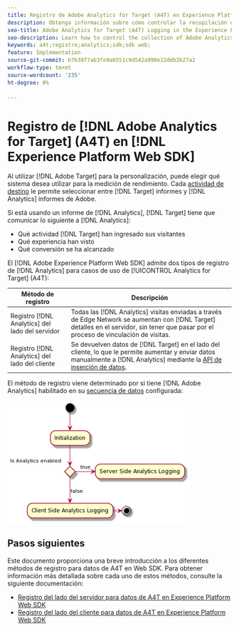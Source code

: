 ```yaml
---
title: Registro de Adobe Analytics for Target (A4T) en Experience Platform Web SDK
description: Obtenga información sobre cómo controlar la recopilación de datos de Adobe Analytics for Target (A4T) mediante Experience Platform Web SDK.
seo-title: Adobe Analytics for Target (A4T) Logging in the Experience Platform Web SDK
seo-description: Learn how to control the collection of Adobe Analytics for Target (A4T) data using the Experience Platform Web SDK.
keywords: a4t;registro;analytics;sdk;sdk web;
feature: Implementation
source-git-commit: b7638f7ab3fe9a6551c9d542a990e22ddb2b27a2
workflow-type: tm+mt
source-wordcount: '235'
ht-degree: 0%

---
```


# Registro de [!DNL Adobe Analytics for Target] (A4T) en [!DNL Experience Platform Web SDK]

Al utilizar [!DNL Adobe Target] para la personalización, puede elegir qué sistema desea utilizar para la medición de rendimiento. Cada [actividad de destino](https://experienceleague.adobe.com/docs/target/using/activities/target-activities-guide.html) le permite seleccionar entre [!DNL Target] informes y [!DNL Analytics] informes de Adobe.

Si está usando un informe de [!DNL Analytics], [!DNL Target] tiene que comunicar lo siguiente a [!DNL Analytics]:

* Qué actividad [!DNL Target] han ingresado sus visitantes
* Qué experiencia han visto
* Qué conversión se ha alcanzado

El [!DNL Adobe Experience Platform Web SDK] admite dos tipos de registro de [!DNL Analytics] para casos de uso de [!UICONTROL Analytics for Target] (A4T):

| Método de registro | Descripción |
| --- | --- |
| Registro [!DNL Analytics] del lado del servidor | Todas las [!DNL Analytics] visitas enviadas a través de Edge Network se aumentan con [!DNL Target] detalles en el servidor, sin tener que pasar por el proceso de vinculación de visitas. |
| Registro [!DNL Analytics] del lado del cliente | Se devuelven datos de [!DNL Target] en el lado del cliente, lo que le permite aumentar y enviar datos manualmente a [!DNL Analytics] mediante la [API de inserción de datos](https://experienceleague.adobe.com/docs/analytics/import/c-data-insertion-api.html). |

El método de registro viene determinado por si tiene [!DNL Adobe Analytics] habilitado en su [secuencia de datos](https://experienceleague.adobe.com/en/docs/experience-platform/datastreams/overview) configurada:

![Flujo de decisión del método de registro](/help/dev/implement/a4t/assets/analytics-logging.png)

## Pasos siguientes

Este documento proporciona una breve introducción a los diferentes métodos de registro para datos de A4T en Web SDK. Para obtener información más detallada sobre cada uno de estos métodos, consulte la siguiente documentación:

* [Registro del lado del servidor para datos de A4T en Experience Platform Web SDK](/help/dev/implement/a4t/client-side-logging.md)
* [Registro del lado del cliente para datos de A4T en Experience Platform Web SDK](/help/dev/implement/a4t/client-side-logging.md)